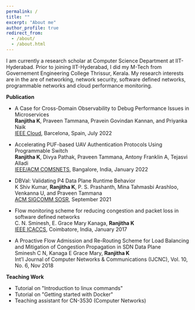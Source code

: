 ```yaml
---
permalink: /
title: ""
excerpt: "About me"
author_profile: true
redirect_from: 
  - /about/
  - /about.html
---
```


I am currently a research scholar at Computer Science Department at IIT-Hyderabad. Prior to joining IIT-Hyderabad, I did my M-Tech from Governement Engineering College Thrissur, Kerala. My research interests are in the are of networking, network security, software defined networks, programmable networks and cloud performance monitoring. 

**Publication**

* A Case for Cross-Domain Observability to Debug Performance Issues in Microservices\
**Ranjitha K**, Praveen Tammana, Pravein Govindan Kannan, and Priyanka Naik\
[IEEE Cloud](https://conferences.computer.org/cloud/2022/), Barcelona, Spain, July 2022

- Accelerating PUF-based UAV Authentication Protocols Using Programmable Switch\
**Ranjitha K**, Divya Pathak, Praveen Tammana, Antony Franklin A, Tejasvi Alladi\
[IEEE/ACM COMSNETS](https://www.comsnets.org/poster_session.html), Bangalore, India, January 2022

- DBVal: Validating P4 Data Plane Runtime Behavior\
K Shiv Kumar, **Ranjitha K**, P. S. Prashanth, Mina Tahmasbi Arashloo, Venkanna U, and Praveen Tammana\
[ACM SIGCOMM SOSR](https://conferences.sigcomm.org/sosr/2021/), September 2021

- Flow monitoring scheme for reducing congestion and packet loss in software defined networks\
C. N. Sminesh, E. Grace Mary Kanaga, **Ranjitha K**\
[IEEE ICACCS](https://ieeexplore.ieee.org/xpl/conhome/8010764/proceeding), Coimbatore, India, January 2017

- A Proactive Flow Admission and Re-Routing Scheme for Load Balancing and Mitigation of Congestion Propagation in SDN Data Plane\
Sminesh C N, Kanaga E Grace Mary, **Ranjitha K**\
Int'l Journal of Computer Networks & Communications (IJCNC), Vol. 10, No. 6, Nov 2018 

**Teaching Work**
- Tutorial on "Introduction to linux commands"
- Tutorial on "Getting started with Docker"
- Teaching assistant for CN-3530 (Computer Networks)
